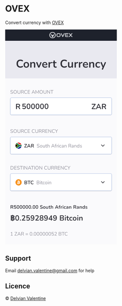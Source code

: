 # OVEX

Convert currency with [OVEX](https://ovex.com/)

![Screenshot](/assets/images/Screenshot.png)

## Support

Email delvian.valentine@gmail.com for help

## Licence

&copy; [Delvian Valentine](https://delvianv.github.io)